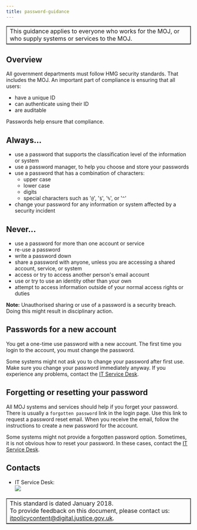 ```yaml
---
title: password-guidance
---
```


<table border='1'>
<tr>
<td>This guidance applies to everyone who works for the MOJ, or who supply systems or services to the MOJ.</td>
</tr>
</table>

## Overview

All government departments must follow HMG security standards. That includes the MOJ. An important part of compliance is ensuring that all users:

- have a unique ID
- can authenticate using their ID
- are auditable

Passwords help ensure that compliance.

## Always\.\.\.

- use a password that supports the classification level of the information or system
- use a password manager, to help you choose and store your passwords
- use a password that has a combination of characters:
  -  upper case
  -  lower case
  -  digits
  -  special characters such as '`@`', '`$`', '`%`', or '`^`'
- change your password for any information or system affected by a security incident

## Never\.\.\.

- use a password for more than one account or service
- re-use a password
- write a password down
- share a password with anyone, unless you are accessing a shared account, service, or system
- access or try to access another person's email account
- use or try to use an identity other than your own
- attempt to access information outside of your normal access rights or duties

**Note:** Unauthorised sharing or use of a password is a security breach. Doing this might result in disciplinary action.

## Passwords for a new account

You get a one-time use password with a new account. The first time you login to the account, you must change the password.

Some systems might not ask you to change your password after first use.
Make sure you change your password immediately anyway.
If you experience any problems, contact the [IT Service Desk](#contacts).

## Forgetting or resetting your password

All MOJ systems and services should help if you forget your password.
There is usually a `forgotten password` link in the login page.
Use this link to request a password reset email.
When you receive the email, follow the instructions to create a new password for the account.

Some systems might not provide a forgotten password option.
Sometimes,
it is not obvious how to reset your password.
In these cases,
contact the [IT Service Desk](#contacts).

<a id="contacts"></a>

## Contacts

<ul>
<li>IT Service Desk:<br/>
<img src="https://intranet.justice.gov.uk/app/uploads/2017/12/e6404c31d65821489a775401ce4b941d.gif">&nbsp;</li>
</ul>

<table border='1'>
<tr>
<td>This standard is dated January 2018.<br/>
To provide feedback on this document, please contact us: <a href="mailto:itpolicycontent@digital.justice.gov.uk?subject=password-guidance">itpolicycontent@digital.justice.gov.uk</a>.</td>
</tr>
</table>
